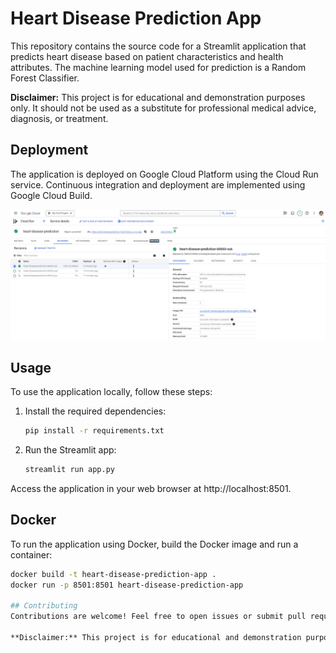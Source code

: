 # Heart Disease Prediction App

This repository contains the source code for a Streamlit application that predicts heart disease based on patient characteristics and health attributes. The machine learning model used for prediction is a Random Forest Classifier.

**Disclaimer:** This project is for educational and demonstration purposes only. It should not be used as a substitute for professional medical advice, diagnosis, or treatment.

## Deployment

The application is deployed on Google Cloud Platform using the Cloud Run service. Continuous integration and deployment are implemented using Google Cloud Build.

![Cloud Run Status](cloud-run-cicd.png)

## Usage

To use the application locally, follow these steps:

1. Install the required dependencies:

   ```bash
   pip install -r requirements.txt

2. Run the Streamlit app:

   ```bash
   streamlit run app.py

Access the application in your web browser at http://localhost:8501.

## Docker

To run the application using Docker, build the Docker image and run a container:

```bash
docker build -t heart-disease-prediction-app .
docker run -p 8501:8501 heart-disease-prediction-app

## Contributing
Contributions are welcome! Feel free to open issues or submit pull requests.

**Disclaimer:** This project is for educational and demonstration purposes only. It should not be used as a substitute for professional medical advice, diagnosis, or treatment.
